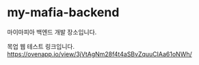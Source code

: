 # my-mafia-backend
마이마피아 백엔드 개발 장소입니다.

목업 웹 테스트 링크입니다. https://ovenapp.io/view/3jVtAgNm28f4t4aSBvZquuCIAa61oNWh/



